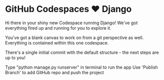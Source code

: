 # GitHub Codespaces ♥️ Django

Hi there in your shiny new Codespace running Django! We've got everything fired up and running for you to explore it.

You've got a blank canvas to work on from a git perspective as well. Everything is contained within this one codespace. 

There's a single initial commit with the default structure - the next steps are up to you!

Type "python manage.py runserver" in terminal to run the app
Use 'Publish Branch' to add GitHub repo and push the project